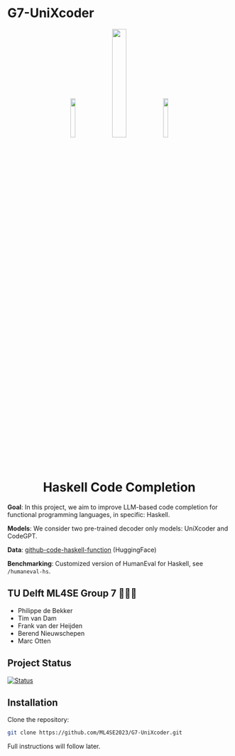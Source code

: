 # G7-UniXcoder

<p align="center">
    <img src='https://img.shields.io/badge/Haskell-5e5086?style=for-the-badge&logo=haskell&logoColor=white' width='15%'>
    <img src='https://github.com/ML4SE2023/G7-UniXcoder/assets/56686692/856cf297-0cca-42be-b85d-a2c59c905eb1' width='25%'>
    <img src='https://img.shields.io/badge/PyTorch-%23EE4C2C.svg?style=for-the-badge&logo=PyTorch&logoColor=white' width='15%'>
</p>

<h1 align="center">
Haskell Code Completion
</h1>

**Goal**: In this project, we aim to improve LLM-based code completion for functional programming languages, in specific: Haskell.

**Models**: We consider two pre-trained decoder only models: UniXcoder and CodeGPT.

**Data**: [github-code-haskell-function](https://huggingface.co/datasets/blastwind/github-code-haskell-function) (HuggingFace)

**Benchmarking**: Customized version of HumanEval for Haskell, see `/humaneval-hs`.


## TU Delft ML4SE Group 7 👨‍👦‍👦
* Philippe de Bekker
* Tim van Dam
* Frank van der Heijden
* Berend Nieuwschepen
* Marc Otten

## Project Status

[![Status](https://img.shields.io/badge/Status-Work_In_Progress-orange)](https://img.shields.io/badge/Status-Work_In_Progress-orange)

## Installation

Clone the repository:

```sh
git clone https://github.com/ML4SE2023/G7-UniXcoder.git
```

Full instructions will follow later.


